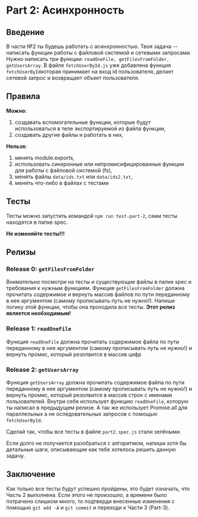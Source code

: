 # Part 2: Асинхронность

## Введение

В части №2 ты будешь работать с асинхронностью. Твоя задача -- написать функции работы с файловой системой и сетевыми запросами. Нужно написать три функции: `readOneFile, getFilesFromFolder, getUsersArray`.
В файле `fetchUserById.js`  уже добавлена функция `fetchUserById`которая принимает на вход id пользователя, делает сетевой запрос и возвращает объект пользователя. 

## Правила

**Можно:**

1. создавать вспомогательные функции, которые будут использоваться в теле экспортируемой из файла функции,
2. создавать другие файлы и работать в них,

**Нельзя:**

1. менять module.exports,
2. использовать синхронные или непромисифицированные функции для работы с файловой системой (fs),
3. менять файлы `data/ids.txt` или `data/ids2.txt`,
4. менять что-либо в файлах с тестами

## Тесты

Тесты можно запустить командой `npm run test-part-2`, сами тесты находятся в папке spec.

**Не изменяйте тесты!!!**

## Релизы

### Release 0: `getFilesFromFolder`

Внимательно посмотри на тесты и существующие файлы в папке spec и требования к нужным функциям. Функция `getFilesFromFolder` должна прочитать содержимое и вернуть массив файлов по пути переданному в нее аргументом (самому прописывать путь не нужно!). Напиши логику этой функции, чтобы она проходила все тесты. **Этот релиз является необходимым!**

### Release 1: `readOneFile`

Функция `readOneFile` должна прочитать содержимое файла по пути переданному в нее аргументом (самому прописывать путь не нужно!) и вернуть промис, который резолвится в массив цифр

### Release 2: `getUsersArray`

Функция `getUsersArray` должна прочитать содержимое файла по пути переданному в нее аргументом (самому прописывать путь не нужно!) и вернуть промис, который резолвится в массив строк 
с именами пользователей. Внутри себя использует функцию `readOneFile`, которую ты написал в предыдущем релизе. А так же использует Promise.all для параллельных а не оследовательных запросов с помощью `fetchUserById`.


Сделай так, чтобы все тесты в файле `part2.spec.js` стали зелёными.

Если долго не получается разобраться с алгоритмом, напиши хотя бы детальные шаги, описывающие как тебе хотелось решить данную задачу.

## Заключение

Как только все тесты будут успешно пройдены, это будет означать, что Часть 2 выполнена. Если этого не произошло, а времени было потрачено слишком много, то подтверди внесенные изменения с помощью `git add -A` и `git commit` и переходи к Части 3 (Part-3).
